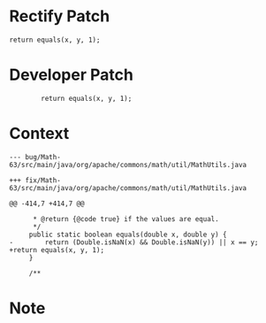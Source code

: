 # Rectify Patch

```
return equals(x, y, 1);
```

# Developer Patch

```
        return equals(x, y, 1);
```

# Context

```
--- bug/Math-63/src/main/java/org/apache/commons/math/util/MathUtils.java

+++ fix/Math-63/src/main/java/org/apache/commons/math/util/MathUtils.java

@@ -414,7 +414,7 @@

      * @return {@code true} if the values are equal.
      */
     public static boolean equals(double x, double y) {
-        return (Double.isNaN(x) && Double.isNaN(y)) || x == y;
+return equals(x, y, 1);
     }
 
     /**
```

# Note

